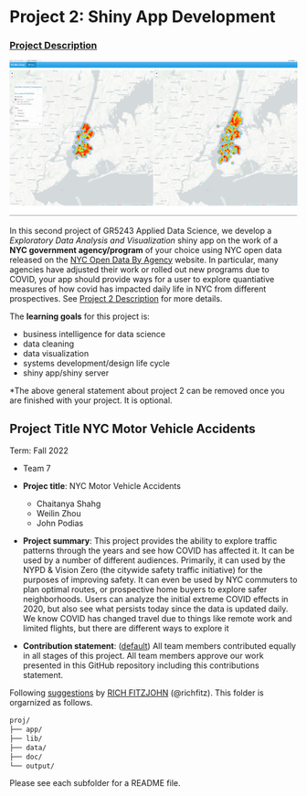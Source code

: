 # Project 2: Shiny App Development

### [Project Description](doc/project2_desc.md)

![screenshot](doc/figs/map.jpg)

In this second project of GR5243 Applied Data Science, we develop a *Exploratory Data Analysis and Visualization* shiny app on the work of a **NYC government agency/program** of your choice using NYC open data released on the [NYC Open Data By Agency](https://opendata.cityofnewyork.us/data/) website. In particular, many agencies have adjusted their work or rolled out new programs due to COVID, your app should provide ways for a user to explore quantiative measures of how covid has impacted daily life in NYC from different prospectives. See [Project 2 Description](doc/project2_desc.md) for more details.  

The **learning goals** for this project is:

- business intelligence for data science
- data cleaning
- data visualization
- systems development/design life cycle
- shiny app/shiny server

*The above general statement about project 2 can be removed once you are finished with your project. It is optional.

## Project Title NYC Motor Vehicle Accidents
Term: Fall 2022

+ Team 7
+ **Projec title**: NYC Motor Vehicle Accidents
	+ Chaitanya Shahg
	+ Weilin Zhou
	+ John Podias

+ **Project summary**: This project provides the ability to explore traffic patterns through the years and see how COVID has affected it. It can be used by a number of different audiences. Primarily, it can used by the NYPD & Vision Zero (the citywide safety traffic initiative) for the purposes of improving safety. It can even be used by NYC commuters to plan optimal routes, or prospective home buyers to explore safer neighborhoods. Users can analyze the initial extreme COVID effects in 2020, but also see what persists today since the data is updated daily. We know COVID has changed travel due to things like remote work and limited flights, but there are different ways to explore it

+ **Contribution statement**: ([default](doc/a_note_on_contributions.md)) All team members contributed equally in all stages of this project. All team members approve our work presented in this GitHub repository including this contributions statement. 

Following [suggestions](http://nicercode.github.io/blog/2013-04-05-projects/) by [RICH FITZJOHN](http://nicercode.github.io/about/#Team) (@richfitz). This folder is orgarnized as follows.

```
proj/
├── app/
├── lib/
├── data/
├── doc/
└── output/
```

Please see each subfolder for a README file.

